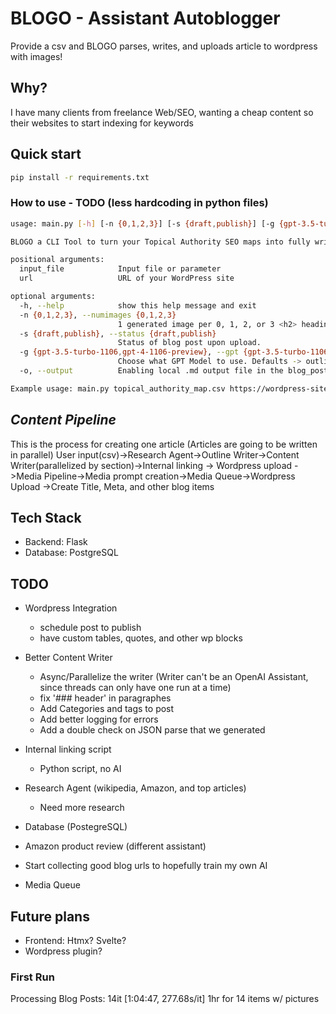 # BLOGO - Assistant Autoblogger
Provide a csv and BLOGO parses, writes, and uploads article to wordpress with images!

## Why?
I have many clients from freelance Web/SEO, wanting a cheap content so their websites to start indexing for keywords

## Quick start
```bash
pip install -r requirements.txt
```
### How to use - TODO (less hardcoding in python files)
```bash
usage: main.py [-h] [-n {0,1,2,3}] [-s {draft,publish}] [-g {gpt-3.5-turbo-1106,gpt-4-1106-preview}] [-o] input_file url

BLOGO a CLI Tool to turn your Topical Authority SEO maps into fully written articles that are uploaded to your site

positional arguments:
  input_file            Input file or parameter
  url                   URL of your WordPress site

optional arguments:
  -h, --help            show this help message and exit
  -n {0,1,2,3}, --numimages {0,1,2,3}
                        1 generated image per 0, 1, 2, or 3 <h2> headings.
  -s {draft,publish}, --status {draft,publish}
                        Status of blog post upon upload.
  -g {gpt-3.5-turbo-1106,gpt-4-1106-preview}, --gpt {gpt-3.5-turbo-1106,gpt-4-1106-preview}
                        Choose what GPT Model to use. Defaults -> outline=gpt-4-1106-preview and content_writer=gpt-3.5-turbo-1106
  -o, --output          Enabling local .md output file in the blog_posts dir

Example usage: main.py topical_authority_map.csv https://wordpress-site.com
```

## *Content Pipeline*
This is the process for creating one article (Articles are going to be written in parallel)
User input(csv)->Research Agent->Outline Writer->Content Writer(parallelized by section)->Internal linking -> Wordpress upload
               ->Media Pipeline->Media prompt creation->Media Queue->Wordpress Upload
               ->Create Title, Meta, and other blog items
                
## Tech Stack
- Backend: Flask
- Database: PostgreSQL

## TODO

- Wordpress Integration
    - schedule post to publish
    - have custom tables, quotes, and other wp blocks

- Better Content Writer
    - Async/Parallelize the writer (Writer can't be an OpenAI Assistant, since threads can only have one run at a time)
    - fix '### header' in paragraphes
    - Add Categories and tags to post
    - Add better logging for errors
    - Add a double check on JSON parse that we generated

- Internal linking script
    - Python script, no AI

- Research Agent (wikipedia, Amazon, and top articles)
    - Need more research

- Database (PostegreSQL)

- Amazon product review (different assistant)

- Start collecting good blog urls to hopefully train my own AI

- Media Queue


## Future plans
- Frontend: Htmx? Svelte?
- Wordpress plugin?
 
### First Run
Processing Blog Posts: 14it [1:04:47, 277.68s/it] 1hr for 14 items w/ pictures
